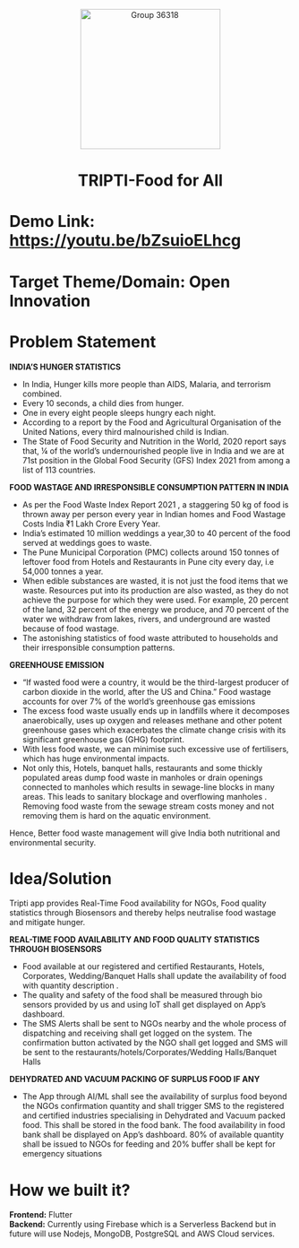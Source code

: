 <p align="center"> <img width="250" alt="Group 36318" src="https://user-images.githubusercontent.com/88873588/162627991-b51f0aa5-43a4-468d-b229-a469ad9abe58.png">


  
# <p align="center"> TRIPTI-Food for All  </p>
  
  
# Demo Link: https://youtu.be/bZsuioELhcg
# Target Theme/Domain: Open Innovation

# Problem Statement
**INDIA’S HUNGER STATISTICS**

- In India, Hunger kills more people than AIDS, Malaria, and terrorism combined.
- Every 10 seconds, a child dies from hunger.
- One in every eight people sleeps hungry each night.
- According to a report by the Food and Agricultural Organisation of the United Nations, every third malnourished child is Indian. 
- The State of Food Security and Nutrition in the World, 2020 report says that, ¼ of the world’s undernourished people live in India and we are at 71st position in the  Global Food Security (GFS) Index 2021 from among a list of 113 countries. 

**FOOD WASTAGE AND IRRESPONSIBLE CONSUMPTION PATTERN IN INDIA**

- As per the Food Waste Index Report 2021 , a staggering 50 kg of food is thrown away per person every year in Indian homes and Food Wastage Costs India ₹1 Lakh Crore Every Year. 
- India’s estimated 10 million weddings a year,30 to 40 percent of the food served at weddings goes to waste.
- The Pune Municipal Corporation (PMC) collects around 150 tonnes of leftover food from Hotels and Restaurants in Pune city every day, i.e 54,000 tonnes a year.
- When edible substances are wasted, it is not just the food items that we waste. Resources put into its production are also wasted, as they do not achieve the purpose for which they were used. For example, 20 percent of the land, 32 percent of the energy we produce, and 70 percent of the water we withdraw from lakes, rivers, and underground are wasted because of food wastage.
- The astonishing statistics of food waste attributed to households and their irresponsible consumption patterns.

**GREENHOUSE EMISSION**


- “If wasted food were a country, it would be the third-largest producer of carbon dioxide in the world, after the US and China.” Food wastage accounts for over 7% of the world’s greenhouse gas emissions
- The excess food waste usually ends up in landfills where it decomposes anaerobically, uses up oxygen and releases methane and other potent greenhouse gases which exacerbates the climate change crisis with its significant greenhouse gas (GHG) footprint. 
- With less food waste, we can minimise such excessive use of fertilisers, which has huge environmental impacts.
- Not only this, Hotels, banquet halls, restaurants and some thickly populated areas dump food waste in manholes or drain openings connected to manholes which results in sewage-line blocks in many areas. This leads to sanitary blockage and overflowing manholes . Removing food waste from the sewage stream costs money and not removing them is hard on the aquatic environment. 

Hence, Better food waste management will give India both nutritional and environmental security.

# Idea/Solution

Tripti app provides Real-Time Food availability for NGOs, Food quality statistics through Biosensors  and thereby helps neutralise food wastage and mitigate hunger.

**REAL-TIME FOOD AVAILABILITY AND FOOD QUALITY STATISTICS THROUGH BIOSENSORS**
- Food available at our registered and certified Restaurants, Hotels, Corporates, Wedding/Banquet Halls shall update the availability of food with quantity description . 
- The quality and safety of the food shall be measured through bio sensors provided by us and using IoT shall get displayed on App’s dashboard. 
- The SMS Alerts shall be sent to NGOs nearby and the whole process of dispatching and receiving shall get logged on the system. The confirmation button activated by the NGO shall get logged and SMS will be sent to the restaurants/hotels/Corporates/Wedding Halls/Banquet Halls

**DEHYDRATED AND VACUUM PACKING OF SURPLUS FOOD IF ANY**
- The App through AI/ML shall see the availability of surplus food beyond the NGOs confirmation quantity and shall trigger SMS to the registered and certified industries specialising in Dehydrated and Vacuum packed food. This shall be stored in the food bank. The food availability in food bank shall be displayed on App’s dashboard. 80% of available quantity shall be issued to NGOs for feeding and 20% buffer shall be kept for emergency situations

# How we built it?
**Frontend:** Flutter <br>
**Backend:** Currently using Firebase which is a Serverless Backend but in future will use Nodejs, MongoDB, PostgreSQL and AWS Cloud services.
